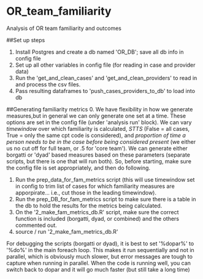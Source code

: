 # OR_team_familiarity
Analysis of OR team familiarity and outcomes

##Set up steps
1. Install Postgres and create a db named 'OR_DB'; save all db info in config file
2. Set up all other variables in config file (for reading in case and provider data)
3. Run the 'get_and_clean_cases' and 'get_and_clean_providers' to read in and process the csv files.
4. Pass resulting dataframes to 'push_cases_providers_to_db' to load into db

##Generating familiarity metrics
0. We have flexibility in how we generate measures,but in general we can only generate one set at a time. These options are set in the config file (under 'analysis run' block). We can vary *timewindow* over which familiarity is calculated, *STTS* (False = all cases, True = only the same cpt code is considered), and *proportion of time a person needs to be in the case before being considered present* (we either us no cut off for full team, or .5 for 'core team'). We can generate either borgatti or 'dyad' based measures based on these parameters (separate scripts, but there is one that will run both). So, before starting, make sure the config file is set appropriately, and then do following.
1. Run the prep_data_for_fam_metrics script (this will use timewindow set in config to trim list of cases for which familiarity measures are apporpirate... i.e., cut those in the leading timewindow).
2. Run the prep_DB_for_fam_metrics script to make sure there is a table in the db to hold the results for the metrics being calculated.
3. On the '2_make_fam_metrics_db.R' script, make sure the correct function is included (borgatti, dyad, or combined) and the others commented out.
4. source / run '2_make_fam_metrics_db.R'

For debugging the scripts (borgatti or dyad), it is best to set '%dopar%' to '%do%' in the main foreach loop. This makes it run sequentially and not in parallel, which is obviously much slower, but error messages are tough to capture when running in parallel. When the code is running well, you can switch back to dopar and it will go much faster (but still take a long time)